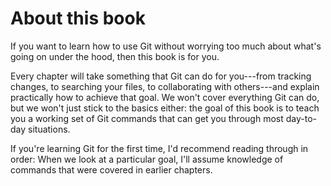 # About this book

If you want to learn how to use Git without worrying too much about what's going
on under the hood, then this book is for you.

Every chapter will take something that Git can do for you---from tracking
changes, to searching your files, to collaborating with others---and explain
practically how to achieve that goal. We won't cover everything Git can do, but
we won't just stick to the basics either: the goal of this book is to teach you
a working set of Git commands that can get you through most day-to-day
situations.

If you're learning Git for the first time, I'd recommend reading through in
order: When we look at a particular goal, I'll assume knowledge of commands that
were covered in earlier chapters.
